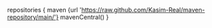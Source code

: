 repositories {
    maven {url 'https://raw.github.com/Kasim-Real/maven-repository/main/'}
    mavenCentral()
}
